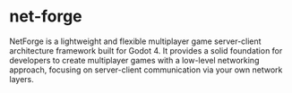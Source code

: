 # net-forge
NetForge is a lightweight and flexible multiplayer game server-client architecture framework built for Godot 4. It provides a solid foundation for developers to create multiplayer games with a low-level networking approach, focusing on server-client communication via your own network layers.
